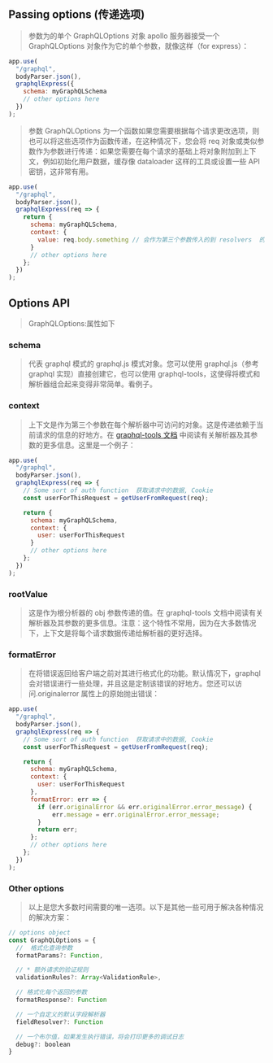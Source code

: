 ## Passing options (传递选项)

> 参数为的单个 GraphQLOptions 对象
> apollo 服务器接受一个 GraphQLOptions 对象作为它的单个参数，就像这样（for express）：

```javascript
app.use(
  "/graphql",
  bodyParser.json(),
  graphqlExpress({
    schema: myGraphQLSchema
    // other options here
  })
);
```

> 参数 GraphQLOptions 为一个函数如果您需要根据每个请求更改选项，则也可以将这些选项作为函数传递，在这种情况下，您会将 req 对象或类似参数作为参数进行传递：如果您需要在每个请求的基础上将对象附加到上下文，例如初始化用户数据，缓存像 dataloader 这样的工具或设置一些 API 密钥，这非常有用。

```javascript
app.use(
  "/graphql",
  bodyParser.json(),
  graphqlExpress(req => {
    return {
      schema: myGraphQLSchema,
      context: {
        value: req.body.something // 会作为第三个参数传入的到 resolvers  的属性对应的查询方法中
      }
      // other options here
    };
  })
);
```

## Options API

> GraphQLOptions:属性如下

### schema

> 代表 graphql 模式的 graphql.js 模式对象。您可以使用 graphql.js（参考 graphql 实现）直接创建它，也可以使用 graphql-tools，这使得将模式和解析器组合起来变得非常简单。看例子。

### context

> 上下文是作为第三个参数在每个解析器中可访问的对象。这是传递依赖于当前请求的信息的好地方。在 [graphql-tools 文档](https://www.apollographql.com/docs/graphql-tools/resolvers.html#Resolver-function-signature) 中阅读有关解析器及其参数的更多信息。这里是一个例子：

```javascript
app.use(
  "/graphql",
  bodyParser.json(),
  graphqlExpress(req => {
    // Some sort of auth function  获取请求中的数据, Cookie
    const userForThisRequest = getUserFromRequest(req);

    return {
      schema: myGraphQLSchema,
      context: {
        user: userForThisRequest
      }
      // other options here
    };
  })
);
```

### rootValue

> 这是作为根分析器的 obj 参数传递的值。在 graphql-tools 文档中阅读有关解析器及其参数的更多信息。注意：这个特性不常用，因为在大多数情况下，上下文是将每个请求数据传递给解析器的更好选择。

### formatError

> 在将错误返回给客户端之前对其进行格式化的功能。默认情况下，graphql 会对错误进行一些处理，并且这是定制该错误的好地方。您还可以访问.originalerror 属性上的原始抛出错误：

```javascript
app.use(
  "/graphql",
  bodyParser.json(),
  graphqlExpress(req => {
    // Some sort of auth function  获取请求中的数据, Cookie
    const userForThisRequest = getUserFromRequest(req);

    return {
      schema: myGraphQLSchema,
      context: {
        user: userForThisRequest
      },
      formatError: err => {
        if (err.originalError && err.originalError.error_message) {
            err.message = err.originalError.error_message;
        }
        return err;
      };
      // other options here
    };
  })
);
```

### Other options

> 以上是您大多数时间需要的唯一选项。以下是其他一些可用于解决各种情况的解决方案：

```javascript
// options object
const GraphQLOptions = {
  //  格式化查询参数
  formatParams?: Function,

  // * 额外请求的验证规则
  validationRules?: Array<ValidationRule>,

  // 格式化每个返回的参数
  formatResponse?: Function

  // 一个自定义的默认字段解析器
  fieldResolver?: Function

  // 一个布尔值，如果发生执行错误，将会打印更多的调试日志
  debug?: boolean
}
```
